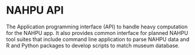 # NAHPU API
The Application programming interface (API) to handle heavy computation for the NAHPU app. It also provides common interface for planned NAHPU tool suites that include command line application to parse NAHPU data and R and Python packages to develop scripts to match museum database.
